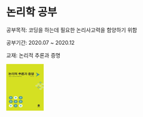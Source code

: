 # 논리학 공부

공부목적: 코딩을 하는데 필요한 논리사고력을 함양하기 위함

공부기간: 2020.07 ~ 2020.12

교재: 논리적 추론과 증명

<img src = "교재사진.jpg" width="100" height="125">

